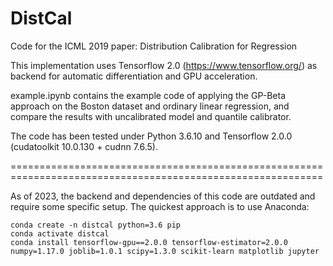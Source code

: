 # DistCal
Code for the ICML 2019 paper: Distribution Calibration for Regression

This implementation uses Tensorflow 2.0 (https://www.tensorflow.org/) as backend for automatic differentiation and GPU acceleration.

example.ipynb contains the example code of applying the GP-Beta approach on the Boston dataset and ordinary linear regression, and compare the results with uncalibrated model and quantile calibrator.

The code has been tested under Python 3.6.10 and Tensorflow 2.0.0 (cudatoolkit 10.0.130 + cudnn 7.6.5).

============================================================================================================

As of 2023, the backend and dependencies of this code are outdated and require some specific setup. The quickest approach is to use Anaconda:

```
conda create -n distcal python=3.6 pip
conda activate distcal
conda install tensorflow-gpu==2.0.0 tensorflow-estimator=2.0.0 numpy=1.17.0 joblib=1.0.1 scipy=1.3.0 scikit-learn matplotlib jupyter
```
